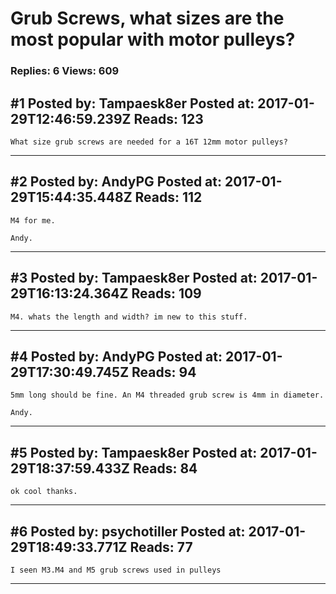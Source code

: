 # Grub Screws, what sizes are the most popular with motor pulleys?

### Replies: 6 Views: 609

## \#1 Posted by: Tampaesk8er Posted at: 2017-01-29T12:46:59.239Z Reads: 123

```
What size grub screws are needed for a 16T 12mm motor pulleys?
```

---
## \#2 Posted by: AndyPG Posted at: 2017-01-29T15:44:35.448Z Reads: 112

```
M4 for me.

Andy.
```

---
## \#3 Posted by: Tampaesk8er Posted at: 2017-01-29T16:13:24.364Z Reads: 109

```
M4. whats the length and width? im new to this stuff.
```

---
## \#4 Posted by: AndyPG Posted at: 2017-01-29T17:30:49.745Z Reads: 94

```
5mm long should be fine. An M4 threaded grub screw is 4mm in diameter.

Andy.
```

---
## \#5 Posted by: Tampaesk8er Posted at: 2017-01-29T18:37:59.433Z Reads: 84

```
ok cool thanks.
```

---
## \#6 Posted by: psychotiller Posted at: 2017-01-29T18:49:33.771Z Reads: 77

```
I seen M3.M4 and M5 grub screws used in pulleys
```

---
